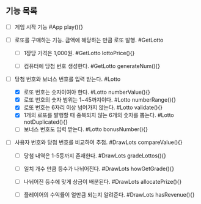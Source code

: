 ## 기능 목록
 - [ ] 게임 시작 기능 #App play(){}

 - [ ] 로또를 구매하는 기능. 금액에 해당하는 만큼 로또 발행. #GetLotto 
   - [ ] 1장당 가격은 1,000원. #GetLotto lottoPrice(){}
   - [ ] 컴퓨터에 당첨 번호 생성한다. #GetLotto generateNum(){}
    

- [ ] 당첨 번호와 보너스 번호를 입력 받는다. #Lotto
  - [x] 로또 번호는 숫자이여야 한다. #Lotto numberValue(){}
  - [x] 로또 번호의 숫자 범위는 1~45까지이다. #Lotto numberRange(){}
  - [x] 로또 번호는 6자리 이상 넘어가지 않는다. #Lotto validate(){}
  - [x] 1개의 로또를 발행할 때 중복되지 않는 6개의 숫자를 뽑는다. #Lotto notDuplicated(){}
  - [ ] 보너스 번호도 입력 받는다. #Lotto bonusNumber(){}

- [ ] 사용자 번호와 당첨 번호를 비교하여 추첨. #DrawLots compareValue(){}
  - [ ] 당첨 내역은 1-5등까지 존재한다. #DrawLots gradeLottos(){}
  - [ ] 일치 개수 만큼 등수가 나뉘어진다. #DrawLots howGetGrade(){}
  - [ ] 나뉘어진 등수에 맞게 상금이 배분된다. #DrawLots allocatePrize(){}
  - [ ] 플레이어의 수익률이 얼만큼 되는지 알려준다. #DrawLots hasRevenue(){}

